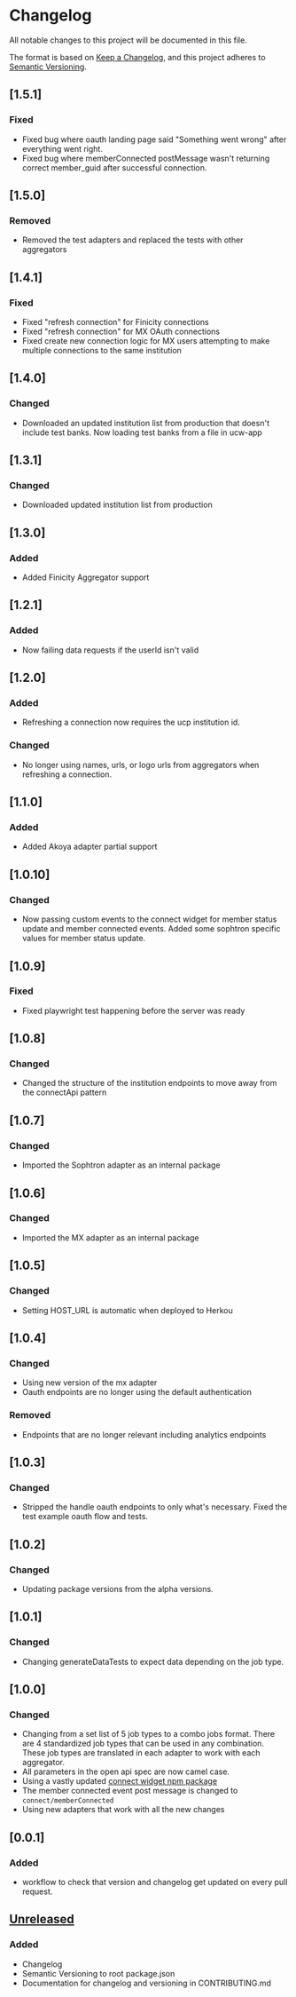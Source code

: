 # Changelog

All notable changes to this project will be documented in this file.

The format is based on [Keep a Changelog](https://keepachangelog.com/en/1.1.0/),
and this project adheres to [Semantic Versioning](https://semver.org/spec/v2.0.0.html).

## [1.5.1]

### Fixed

- Fixed bug where oauth landing page said "Something went wrong" after everything went right.
- Fixed bug where memberConnected postMessage wasn't returning correct member_guid after successful connection.

## [1.5.0]

### Removed

- Removed the test adapters and replaced the tests with other aggregators

## [1.4.1]

### Fixed

- Fixed "refresh connection" for Finicity connections
- Fixed "refresh connection" for MX OAuth connections
- Fixed create new connection logic for MX users attempting to make multiple connections to the same institution

## [1.4.0]

### Changed

- Downloaded an updated institution list from production that doesn't include test banks. Now loading test banks from a file in ucw-app

## [1.3.1]

### Changed

- Downloaded updated institution list from production

## [1.3.0]

### Added

- Added Finicity Aggregator support

## [1.2.1]

### Added

- Now failing data requests if the userId isn't valid

## [1.2.0]

### Added

- Refreshing a connection now requires the ucp institution id.

### Changed

- No longer using names, urls, or logo urls from aggregators when refreshing a connection.

## [1.1.0]

### Added

- Added Akoya adapter partial support

## [1.0.10]

### Changed

- Now passing custom events to the connect widget for member status update and member connected events. Added some sophtron specific values for member status update.

## [1.0.9]

### Fixed

- Fixed playwright test happening before the server was ready

## [1.0.8]

### Changed

- Changed the structure of the institution endpoints to move away from the connectApi pattern

## [1.0.7]

### Changed

- Imported the Sophtron adapter as an internal package

## [1.0.6]

### Changed

- Imported the MX adapter as an internal package

## [1.0.5]

### Changed

- Setting HOST_URL is automatic when deployed to Herkou

## [1.0.4]

### Changed

- Using new version of the mx adapter
- Oauth endpoints are no longer using the default authentication

### Removed

- Endpoints that are no longer relevant including analytics endpoints

## [1.0.3]

### Changed

- Stripped the handle oauth endpoints to only what's necessary. Fixed the test example oauth flow and tests.

## [1.0.2]

### Changed

- Updating package versions from the alpha versions.

## [1.0.1]

### Changed

- Changing generateDataTests to expect data depending on the job type.

## [1.0.0]

### Changed

- Changing from a set list of 5 job types to a combo jobs format. There are 4 standardized job types that can be used in any combination. These job types are translated in each adapter to work with each aggregator.
- All parameters in the open api spec are now camel case.
- Using a vastly updated [connect widget npm package](https://www.npmjs.com/package/@mxenabled/connect-widget)
- The member connected event post message is changed to `connect/memberConnected`
- Using new adapters that work with all the new changes

## [0.0.1]

### Added

- workflow to check that version and changelog get updated on every pull request.

## [Unreleased]

### Added

- Changelog
- Semantic Versioning to root package.json
- Documentation for changelog and versioning in CONTRIBUTING.md

[unreleased]: https://github.com/Universal-Connect-Project/ucw-app/compare/v0.0.0...HEAD
